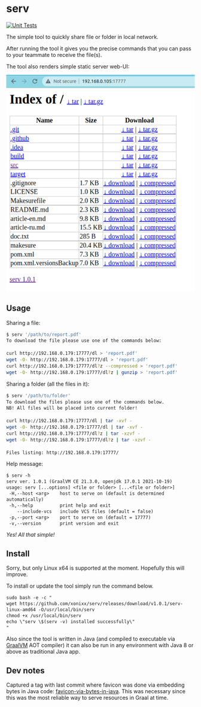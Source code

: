 # serv

[![Unit Tests](https://github.com/xonixx/serv/actions/workflows/run-tests.yml/badge.svg)](https://github.com/xonixx/serv/actions/workflows/run-tests.yml)

The simple tool to quickly share file or folder in local network.

After running the tool it gives you the precise commands that you can pass to your teammate to receive the file(s).

The tool also renders simple static server web-UI:

![web-UI](img.png)

## Usage

Sharing a file:
```bash
$ serv '/path/to/report.pdf' 
To download the file please use one of the commands below: 

curl http://192.168.0.179:17777/dl > 'report.pdf'
wget -O- http://192.168.0.179:17777/dl > 'report.pdf'
curl http://192.168.0.179:17777/dl?z --compressed > 'report.pdf'
wget -O- http://192.168.0.179:17777/dl?z | gunzip > 'report.pdf'
```

Sharing a folder (all the files in it):
```bash
$ serv '/path/to/folder' 
To download the files please use one of the commands below. 
NB! All files will be placed into current folder!

curl http://192.168.0.179:17777/dl | tar -xvf -
wget -O- http://192.168.0.179:17777/dl | tar -xvf -
curl http://192.168.0.179:17777/dl?z | tar -xzvf -
wget -O- http://192.168.0.179:17777/dl?z | tar -xzvf -

Files listing: http://192.168.0.179:17777/
```

Help message:
```
$ serv -h
serv ver. 1.0.1 (GraalVM CE 21.3.0, openjdk 17.0.1 2021-10-19)
usage: serv [...options] <file or folder> [...<file or folder>]
 -H,--host <arg>    host to serve on (default is determined automatically)
 -h,--help          print help and exit
    --include-vcs   include VCS files (default = false)
 -p,--port <arg>    port to serve on (default = 17777)
 -v,--version       print version and exit
```

*Yes! All that simple!*

## Install

Sorry, but only Linux x64 is supported at the moment. Hopefully this will improve.

To install or update the tool simply run the command below.

```shell
sudo bash -e -c "
wget https://github.com/xonixx/serv/releases/download/v1.0.1/serv-linux-amd64 -O/usr/local/bin/serv
chmod +x /usr/local/bin/serv
echo \"serv \$(serv -v) installed successfully\" 
"
```

Also since the tool is written in Java (and compiled to executable via [GraalVM](https://github.com/oracle/graal) AOT compiler) 
it can also be run in any environment with Java 8 or above as traditional Java app.

## Dev notes

Captured a tag with last commit where favicon was done via embedding bytes in Java code: [favicon-via-bytes-in-java](https://github.com/xonixx/serv/tree/favicon-via-bytes-in-java). This was necessary since this was the most reliable way to serve resources in Graal at time.